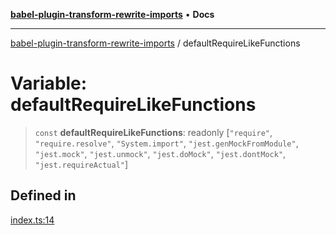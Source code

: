 [**babel-plugin-transform-rewrite-imports**](../README.md) • **Docs**

***

[babel-plugin-transform-rewrite-imports](../README.md) / defaultRequireLikeFunctions

# Variable: defaultRequireLikeFunctions

> `const` **defaultRequireLikeFunctions**: readonly [`"require"`, `"require.resolve"`, `"System.import"`, `"jest.genMockFromModule"`, `"jest.mock"`, `"jest.unmock"`, `"jest.doMock"`, `"jest.dontMock"`, `"jest.requireActual"`]

## Defined in

[index.ts:14](https://github.com/Xunnamius/babel-plugin-transform-rewrite-imports/blob/bc746a21e0690faa47b9d98ed4abf9ff41a1b71d/src/index.ts#L14)
